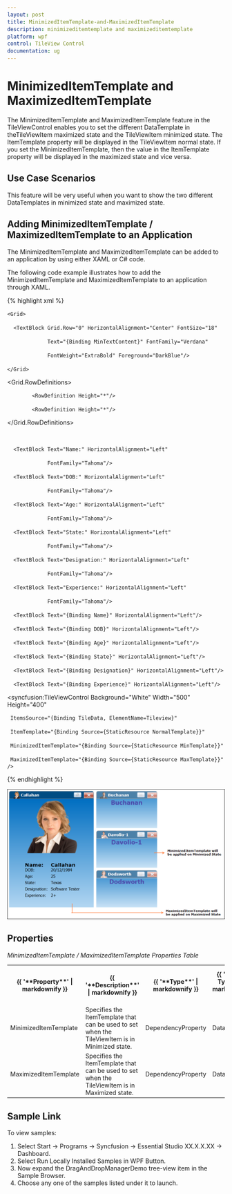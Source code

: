 ```yaml
---
layout: post
title: MinimizedItemTemplate-and-MaximizedItemTemplate
description: minimizeditemtemplate and maximizeditemtemplate
platform: wpf
control: TileView Control
documentation: ug
---
```


# MinimizedItemTemplate and MaximizedItemTemplate

The MinimizedItemTemplate and MaximizedItemTemplate feature in the TileViewControl enables you to set the different DataTemplate in theTileViewItem maximized state and the TileViewItem minimized state. The ItemTemplate property will be displayed in the TileViewItem normal state. If you set the MinimizedItemTemplate, then the value in the ItemTemplate property will be displayed in the maximized state and vice versa.

## Use Case Scenarios

This feature will be very useful when you want to show the two different DataTemplates in minimized state and maximized state.

## Adding MinimizedItemTemplate / MaximizedItemTemplate to an Application 

The MinimizedItemTemplate and MaximizedItemTemplate can be added to an application by using either XAML or C# code.

The following code example illustrates how to add the MinimizedItemTemplate and MaximizedItemTemplate to an application through XAML.


{% highlight xml %}



<DataTemplate x:Name="MinTemplate">

    <Grid>         

      <TextBlock Grid.Row="0" HorizontalAlignment="Center" FontSize="18" 

                 Text="{Binding MinTextContent}" FontFamily="Verdana" 

                 FontWeight="ExtraBold" Foreground="DarkBlue"/>

    </Grid>

</DataTemplate>

<DataTemplate x:Name="MaxTemplate">

<Grid Background="{StaticResource background}">

   <Grid.RowDefinitions>

            <RowDefinition Height="*"/>

            <RowDefinition Height="*"/>                        

   </Grid.RowDefinitions>

   <Image Grid.Row="0" Source="{Binding MinImageSource}"/>                    

   <StackPanel Orientation="Vertical" Grid.Row="1" Margin="50,25,0,0">

      <TextBlock Text="Name:" HorizontalAlignment="Left" 

                 FontFamily="Tahoma"/>

      <TextBlock Text="DOB:" HorizontalAlignment="Left" 

                 FontFamily="Tahoma"/>

      <TextBlock Text="Age:" HorizontalAlignment="Left" 

                 FontFamily="Tahoma"/>

      <TextBlock Text="State:" HorizontalAlignment="Left" 

                 FontFamily="Tahoma"/>

      <TextBlock Text="Designation:" HorizontalAlignment="Left" 

                 FontFamily="Tahoma"/>

      <TextBlock Text="Experience:" HorizontalAlignment="Left" 

                 FontFamily="Tahoma"/>

      <TextBlock Text="{Binding Name}" HorizontalAlignment="Left"/>

      <TextBlock Text="{Binding DOB}" HorizontalAlignment="Left"/>

      <TextBlock Text="{Binding Age}" HorizontalAlignment="Left"/>

      <TextBlock Text="{Binding State}" HorizontalAlignment="Left"/>

      <TextBlock Text="{Binding Designation}" HorizontalAlignment="Left"/>

      <TextBlock Text="{Binding Experience}" HorizontalAlignment="Left"/>

   </StackPanel>

</Grid>

</DataTemplate>



<syncfusion:TileViewControl Background="White" Width="500" Height="400"

     ItemsSource="{Binding TileData, ElementName=Tileview}" 

     ItemTemplate="{Binding Source={StaticResource NormalTemplate}}" 

     MinimizedItemTemplate="{Binding Source={StaticResource MinTemplate}}" 

     MaximizedItemTemplate="{Binding Source={StaticResource MaxTemplate}}" /> 

{% endhighlight %}



![](MinimizedItemTemplate-and-MaximizedItemTemplate_images/MinimizedItemTemplate-and-MaximizedItemTemplate_img1.png)





## Properties

_MinimizedItemTemplate / MaximizedItemTemplate Properties Table_

<table>
<tr>
<th>
{{ '**Property**' | markdownify }} </th><th>
{{ '**Description**' | markdownify }} </th><th>
{{ '**Type**' | markdownify }} </th><th>
{{ '**Data Type**' | markdownify }} </th><th>
{{ '**Reference links**' | markdownify }} </th></tr>
<tr>
<td>
MinimizedItemTemplate </td><td>
Specifies the ItemTemplate that can be used to set when the TileViewItem is in Minimized state.</td><td>
DependencyProperty</td><td>
DataTemplate</td><td>
</td></tr>
<tr>
<td>
MaximizedItemTemplate </td><td>
Specifies the ItemTemplate that can be used to set when the TileViewItem is in Maximized state.</td><td>
DependencyProperty</td><td>
DataTemplate</td><td>
</td></tr>
</table>


## Sample Link

To view samples: 

1. Select Start -> Programs -> Syncfusion -> Essential Studio XX.X.X.XX -> Dashboard.
2. Select Run Locally Installed Samples in WPF Button.
3. Now expand the DragAndDropManagerDemo tree-view item in the Sample Browser.
4. Choose any one of the samples listed under it to launch. 



